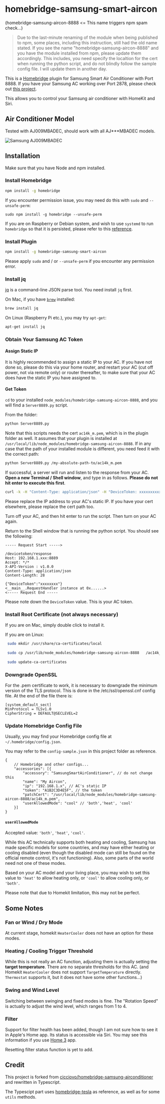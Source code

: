 # homebridge-samsung-smart-aircon
(homebridge-samsung-aircon-8888 <= This name triggers npm spam check...)

> Due to the last-minute renaming of the module when being published to npm, some places, including this instruction, still had the old name stated. If you see the name "homebridge-samsung-aircon-8888" and you have the module installed from npm, please update them accordingly. This includes, you need specify the localtion for the cert when running the python script, and do not blindly follow the sample config file. I will update them in another day.

This is a [Homebridge](https://homebridge.io/) plugin for Samsung Smart Air Conditioner with Port 8888. If you have your Samsung AC working over Port 2878, please check out [this project](https://github.com/SebastianOsinski/HomebridgePluginSamsungAirConditioner).

This allows you to control your Samsung air conditioner with HomeKit and Siri.

## Air Conditioner Model

Tested with AJ009MBADEC, should work with all AJ\*\*\*MBADEC models.

![Samsung AJ009MBADEC](https://images.samsung.com/is/image/samsung/sg-sac-fjm-5ticks-aj009mbadec-sp-frontopenwhite-62829763?$PD_GALLERY_L_JPG$)

## Installation

Make sure that you have Node and npm installed.

### Install Homebridge

```bash
npm install -g homebridge
```

If you encounter permission issue, you may need do this with `sudo` and `--unsafe-perm`:

```
sudo npm install -g homebridge --unsafe-perm
```

If you are on Raspberry or Debian system, and wish to use `systemd` to run `homebridge` so that it is persisted, please refer to this [reference](https://gist.github.com/johannrichard/0ad0de1feb6adb9eb61a/).

### Install Plugin

```bash
npm install -g homebridge-samsung-smart-aircon
```

Please apply `sudo` and / or `--unsafe-perm` if you encounter any permission error.

### Install jq
[jq](https://stedolan.github.io/jq/) is a command-line JSON parse tool. You need install `jq` first.

On Mac, if you have [`brew`](https://brew.sh/) installed:

```bash
brew install jq
```

On Linux (Raspberry Pi etc.), you may try `apt-get`:

```bash
apt-get install jq
```

### Obtain Your Samsung AC Token

#### Assign Static IP

It is highly recommended to assign a static IP to your AC. If you have not done so, please do this via your home router, and restart your AC (cut off power, not via remote only) or router thereafter, to make sure that your AC does have the static IP you have assigned to.

#### Get Token

`cd` to your installed `node_modules/homebridge-samsung-aircon-8888`, and you will find a `Server8889.py` script.

From the folder:

```bash
python Server8889.py
```

Note that this scripts needs the cert `ac14k_m.pem`, which is in the plugin folder as well. It assumes that your plugin is installed at `/usr/local/lib/node_modules/homebridge-samsung-aircon-8888`. If in any case that the path of your installed module is different, you need feed it with the correct path:

```bash
python Server8889.py /my-absolute-path-to/ac14k_m.pem
```

If successful, a server will run and listen to the response from your AC. **Open a new Terminal / Shell window**, and type in as follows. **Please do not hit enter to execute this first**.

```bash
curl -k -H "Content-Type: application/json" -H "DeviceToken: xxxxxxxxxxx" --cert /usr/local/lib/node_modules/homebridge-samsung-aircon-8888/ac14k_m.pem --insecure -X POST https://192.168.1.xxx:8888/devicetoken/request
```

Please replace the IP address to your AC's static IP. If you have your cert elsewhere, please replace the cert path too.

Turn off your AC, and then hit enter to run the script. Then turn on your AC again.

Return to the Shell window that is running the python script. You should see the following:

```
----- Request Start ----->

/devicetoken/response
Host: 192.168.1.xxx:8889
Accept: */*
X-API-Version : v1.0.0
Content-Type: application/json
Content-Length: 28

{"DeviceToken":"xxxxxxxx"}
<__main__.RequestHandler instance at 0x......>
<----- Request End -----
```

Please note down the `DeviceToken` value. This is your AC token.

### Install Root Certificate (not always necessary)

If you are on Mac, simply double click to install it.

If you are on Linux:

```bash
 sudo mkdir /usr/share/ca-certificates/local
 
 sudo cp /usr/lib/node_modules/homebridge-samsung-aircon-8888	/ac14k_m.pem /usr/share/ca-certificates/local/
 
 sudo update-ca-certificates
 ```
 
### Downgrade OpenSSL
For the .pem certificate to work, it is necessary to downgrade the minimum version of the TLS protocol.
This is done in the /etc/ssl/openssl.cnf config file. At the end of the file there is:

```
[system_default_sect]
MinProtocol = TLSv1.0
CipherString = DEFAULT@SECLEVEL=2
```



### Update Homebridge Config File

Usually, you may find your Homebridge config file at `~/.homebridge/config.json`.

You may refer to the `config-sample.json` in this project folder as reference.

```jvascript
{
    // Homebridge and other configs...
    "accessories": [{
        "accessory": "SamsungSmartAirConditioner", // do not change this
        "name": "My Aircon",
        "ip": "192.168.1.x", // AC's static IP
        "token": "A1B2C3D4E5F", // the token 
        "patchCert": "/usr/local/lib/node_modules/homebridge-samsung-aircon-8888/ac14k_m.pem",
        "userAllowedMode": "cool" // 'both','heat', 'cool'
    }]
}
```

#### `userAllowedMode`

Accepted value: `'both'`, `'heat'`, `'cool'`.

While this AC technically supports both heating and cooling, Samsung has made specific models for some countries, and may have either heating or cooling disabled (even though the disabled mode can still be found on the official remote control, it's not functioning). Also, some parts of the world need not one of these modes.

Based on your AC model and your living place, you may wish to set this value to `'heat'` to allow heating only, or `'cool'` to allow cooling only, or `'both'`.

Please note that due to Homekit limitation, this may not be perfect.

## Some Notes

### Fan or Wind / Dry Mode

At current stage, homekit `HeaterCooler` does not have an option for these modes.

### Heating / Cooling Trigger Threshold

While this is not really an AC function, adjusting them is actually setting the **target temperature**. There are no separate thresholds for this AC. (and Homekit `HeaterCooler` does not support `TargetTemperature` directly. `Thermostat` supports it, but it does not have some other functions...)

### Swing and Wind Level

Switching between swinging and fixed modes is fine. The "Rotation Speed" is actually to adjust the wind level, which ranges from 1 to 4.

### Filter

Support for filter health has been added, though I am not sure how to see it in Apple's Home app. Its status is accessible via Siri. You may see this information if you use [Home 3](https://itunes.apple.com/us/app/home-3/id995994352?mt=8) app.

Resetting filter status function is yet to add.

## Credit

This project is forked from [cicciovo/homebridge-samsung-airconditioner](https://github.com/cicciovo/homebridge-samsung-airconditioner) and rewritten in Typescript.

The Typescipt part uses [homebridge-tesla](https://github.com/nfarina/homebridge-tesla) as reference, as well as for some `utils` methods.
